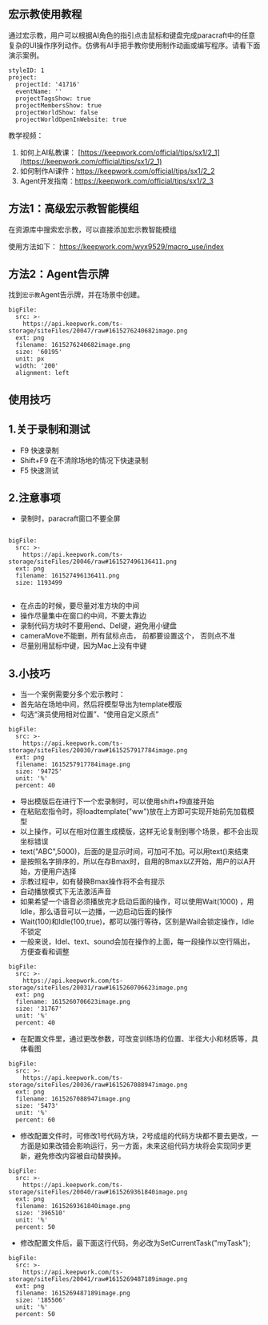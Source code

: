 ## 宏示教使用教程
通过宏示教，用户可以根据AI角色的指引点击鼠标和键盘完成paracraft中的任意复杂的UI操作序列动作。仿佛有AI手把手教你使用制作动画或编写程序。请看下面演示案例。

```@Project
styleID: 1
project:
  projectId: '41716'
  eventName: ''
  projectTagsShow: true
  projectMembersShow: true
  projectWorldShow: false
  projectWorldOpenInWebsite: true

```

教学视频：

1. 如何上AI私教课： [https://keepwork.com/official/tips/sx1/2_1](https://keepwork.com/official/tips/sx1/2_1)
2. 如何制作AI课件：https://keepwork.com/official/tips/sx1/2_2
3. Agent开发指南：https://keepwork.com/official/tips/sx1/2_3

## 方法1：高级宏示教智能模组
在资源库中搜索宏示教，可以直接添加宏示教智能模组

使用方法如下： https://keepwork.com/wyx9529/macro_use/index

## 方法2：Agent告示牌

找到`宏示教`Agent告示牌，并在场景中创建。
```@BigFile
bigFile:
  src: >-
    https://api.keepwork.com/ts-storage/siteFiles/20047/raw#1615276240682image.png
  ext: png
  filename: 1615276240682image.png
  size: '60195'
  unit: px
  width: '200'
  alignment: left

```

## 使用技巧

## 1.关于录制和测试
  * F9 快速录制
  * Shift+F9 在不清除场地的情况下快速录制 
  * F5 快速测试

## 2.注意事项
* 录制时，paracraft窗口不要全屏 
 
```@BigFile

bigFile:
  src: >-
    https://api.keepwork.com/ts-storage/siteFiles/20046/raw#161527496136411.png
  ext: png
  filename: 161527496136411.png
  size: 1193499
          
```

 
* 在点击的时候，要尽量对准方块的中间
* 操作尽量集中在窗口的中间，不要太靠边
* 录制代码方块时不要用end、Del键，避免用小键盘
* cameraMove不能删，所有鼠标点击， 前都要设置这个， 否则点不准
* 尽量别用鼠标中键，因为Mac上没有中键

## 3.小技巧
  * 当一个案例需要分多个宏示教时：
  * 首先站在场地中间，然后将模型导出为template模版
  * 勾选“演员使用相对位置”、“使用自定义原点”
```@BigFile
bigFile:
  src: >-
    https://api.keepwork.com/ts-storage/siteFiles/20030/raw#1615257917784image.png
  ext: png
  filename: 1615257917784image.png
  size: '94725'
  unit: '%'
  percent: 40

```


  * 导出模版后在进行下一个宏录制时，可以使用shift+f9直接开始
  * 在粘贴宏指令时，将loadtemplate("ww")放在上方即可实现开始前先加载模型
  * 以上操作，可以在相对位置生成模版，这样无论复制到哪个场景，都不会出现坐标错误
  * text("ABC",5000)，后面的是显示时间，可加可不加。可以用text()来结束
  * 是按照名字排序的，所以在存Bmax时，自用的Bmax以Z开始，用户的以A开始，方便用户选择
  * 示教过程中，如有替换Bmax操作将不会有提示
  * 自动播放模式下无法激活声音
  * 如果希望一个语音必须播放完才启动后面的操作，可以使用Wait(1000) ，用Idle，那么语音可以一边播，一边启动后面的操作
  * Wait(100)和Idle(100,true)，都可以强行等待，区别是Wail会锁定操作，Idle不锁定
  * 一般来说，Idel、text、sound会加在操作的上面，每一段操作以空行隔出，方便查看和调整
```@BigFile
bigFile:
  src: >-
    https://api.keepwork.com/ts-storage/siteFiles/20031/raw#1615260706623image.png
  ext: png
  filename: 1615260706623image.png
  size: '31767'
  unit: '%'
  percent: 40

```

  * 在配置文件里，通过更改参数，可改变训练场的位置、半径大小和材质等，具体看图
  
```@BigFile
bigFile:
  src: >-
    https://api.keepwork.com/ts-storage/siteFiles/20036/raw#1615267088947image.png
  ext: png
  filename: 1615267088947image.png
  size: '5473'
  unit: '%'
  percent: 60

```
  * 修改配置文件时，可修改1号代码方块，2号成组的代码方块都不要去更改，一方面是如果改错会影响运行，另一方面，未来这组代码方块将会实现同步更新，避免修改内容被自动替换掉。
```@BigFile
bigFile:
  src: >-
    https://api.keepwork.com/ts-storage/siteFiles/20040/raw#1615269361840image.png
  ext: png
  filename: 1615269361840image.png
  size: '396510'
  unit: '%'
  percent: 50

```
  
  * 修改配置文件后，最下面这行代码，务必改为SetCurrentTask("myTask");
   
```@BigFile
bigFile:
  src: >-
    https://api.keepwork.com/ts-storage/siteFiles/20041/raw#1615269487189image.png
  ext: png
  filename: 1615269487189image.png
  size: '185506'
  unit: '%'
  percent: 50

```